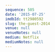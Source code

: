 ```yaml
---
sequence: 505
date: '2015-07-25'
imdbId: tt2980592
slug: the-guest-2014
venue: null
venueNotes: null
medium: Netflix
mediumNotes: null
---
```


